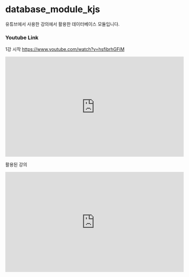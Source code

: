 # database_module_kjs
  유튜브에서 사용한 강의에서 활용한 데이터베이스 모듈입니다.
    
### Youtube Link
  1강 시작 https://www.youtube.com/watch?v=hsfibrhGFiM
<iframe width="560" height="315" src="https://www.youtube-nocookie.com/embed/hsfibrhGFiM" frameborder="0" allow="accelerometer; autoplay; clipboard-write; encrypted-media; gyroscope; picture-in-picture" allowfullscreen></iframe>
  
  활용된 강의
<iframe width="560" height="315" src="https://www.youtube-nocookie.com/embed/CuJbH0bj6AA" frameborder="0" allow="accelerometer; autoplay; clipboard-write; encrypted-media; gyroscope; picture-in-picture" allowfullscreen></iframe>
